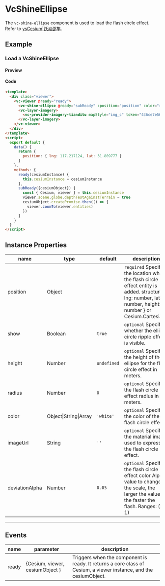 # VcShineEllipse

The `vc-shine-ellipse` component is used to load the flash circle effect. Refer to [ysCesium|跃焱邵隼](https://www.wellyyss.cn/ysCesium/main/app.html).

## Example

### Load a VcShineEllipse

#### Preview

<doc-preview>
  <template>
    <div class="viewer">
      <vc-viewer @ready="ready">
        <vc-shine-ellipse @ready="subReady" :position="position" color="red"></vc-shine-ellipse>
        <vc-layer-imagery>
          <vc-provider-imagery-tianditu mapStyle="img_c" token="436ce7e50d27eede2f2929307e6b33c0"></vc-provider-imagery-tianditu>
        </vc-layer-imagery>
      </vc-viewer>
    </div>
  </template>
  <script>
    export default {
      data() {
        return {
          position: { lng: 117.217124, lat: 31.809777 }
        }
      },
      methods: {
        ready(cesiumInstance) {
          this.cesiumInstance = cesiumInstance
        },
        subReady({cesiumObject}) {
          const { Cesium, viewer } = this.cesiumInstance
          viewer.scene.globe.depthTestAgainstTerrain = true
          cesiumObject.createPromise.then(() => {
            viewer.zoomTo(viewer.entities)
          })
        }
      }
    }
  </script>
</doc-preview>

#### Code

```html
<template>
  <div class="viewer">
    <vc-viewer @ready="ready">
      <vc-shine-ellipse @ready="subReady" :position="position" color="red"></vc-shine-ellipse>
      <vc-layer-imagery>
        <vc-provider-imagery-tianditu mapStyle="img_c" token="436ce7e50d27eede2f2929307e6b33c0"></vc-provider-imagery-tianditu>
      </vc-layer-imagery>
    </vc-viewer>
  </div>
</template>
<script>
  export default {
    data() {
      return {
        position: { lng: 117.217124, lat: 31.809777 }
      }
    },
    methods: {
      ready(cesiumInstance) {
        this.cesiumInstance = cesiumInstance
      },
      subReady({cesiumObject}) {
        const { Cesium, viewer } = this.cesiumInstance
        viewer.scene.globe.depthTestAgainstTerrain = true
        cesiumObject.createPromise.then(() => {
          viewer.zoomTo(viewer.entities)
        })
      }
    }
  }
</script>
```

## Instance Properties

<!-- prettier-ignore -->
| name | type | default | description |
| ---------------------- | ------- | ------ | -------------------------------------------------------------------------- |
| position | Object | | `required` Specify the location where the flash circle effect entity is added. structure:{ lng: number, lat: number, height: number } or Cesium.Cartesian3 |
| show | Boolean | `true` | `optional` Specifies whether the ellipse circle ripple effect is visible. |
| height | Number | `undefined` | `optional` Specify the height of the ellipse for the flash circle effect in meters.|
| radius | Number | `0` | `optional` Specify the flash circle effect radius in meters.|
| color | Object\|String\|Array | `'white'` | `optional` Specify the color of the flash circle effect. |
| imageUrl | String | `''` | `optional` Specify the material image used to express the flash circle effect. |
| deviationAlpha | Number | `0.05` | `optional` Specify the flash circle effect color Alpha value to change the scale, the larger the value, the faster the flash. Ranges: (0, 1)|

---

## Events

| name  | parameter                       | description                                                                                                       |
| ----- | ------------------------------- | ----------------------------------------------------------------------------------------------------------------- |
| ready | {Cesium, viewer, cesiumObject } | Triggers when the component is ready. It returns a core class of Cesium, a viewer instance, and the cesiumObject. |
